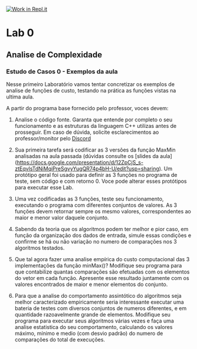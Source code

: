 [![Work in Repl.it](https://classroom.github.com/assets/work-in-replit-14baed9a392b3a25080506f3b7b6d57f295ec2978f6f33ec97e36a161684cbe9.svg)](https://classroom.github.com/online_ide?assignment_repo_id=3166374&assignment_repo_type=AssignmentRepo)
# Lab 0

## Analise de Complexidade 

### Estudo de Casos 0 - Exemplos da aula

Nesse primeiro Laboratório vamos tentar concretizar os exemplos de analise de funções de custo, testando na prática as funções vistas na ultima aula. 

A partir do programa base fornecido pelo professor, voces devem: 

1) Analise o código fonte. Garanta que entende por completo o seu funcionamento e as estruturas da linguagem C++ utilizas antes de prosseguir. Em caso de dúvida, solicite esclarecimentos ao professor/monitor pelo [Discord](https://discord.gg/Aqnd2f)

2) Sua primeira tarefa será codificar as 3 versões da função MaxMin analisadas na aula passada (dúvidas consulte os [slides da aula] (https://docs.google.com/presentation/d/12ZpCjS_s-ztEqvlsTdNiMqiPreSgvyYugQR74p4bH-U/edit?usp=sharing). 
   Um protótipo geral foi usado para definir as 3 funções no programa de teste, sem código e com retorno 0. Voce pode alterar esses protótipos para executar esse Lab. 
  
3) Uma vez codificadas as 3 funções, teste seu funcionamento, executando o programa com diferentes conjuntos de valores. As 3 funções devem retornar sempre os mesmo valores, correspondentes ao maior e menor valor daquele conjunto. 

4) Sabendo da teoria que os algoritmos podem ter melhor e pior caso, em função da organização dos dados de entrada, simule essas condições e confirme se há ou não variação no numero de comparações nos 3 algoritmos testados. 

5) Que tal agora fazer uma analise empírica do custo computacional das 3 implementações da função minMax()? 
   Modifique seu programa para que contabilize quantas comparações são efetuadas com os elementos do vetor em cada função.
   Apresente esse resultado juntamente com os valores encontrados de maior e menor elementos do conjunto. 
   
6) Para que a analise do comportamento assintótico do algoritmos seja melhor caracterizado empiricamente seria interessante executar uma bateria de testes com diversos conjuntos de numeros diferentes, e em quantidade razoavelmente grande de elementos. 
   Modifique seu programa para executar seus algoritmos várias vezes e faça uma analise estatistica do seu comportamento, calculando os  valores máximo, mínimo e medio (com desvio padrão) do numero de comparações do total de execuções. 
